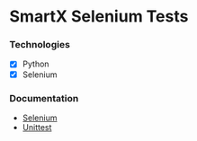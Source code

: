 # SmartX Selenium Tests

### Technologies
- [x] Python
- [x] Selenium

### Documentation
- [Selenium](https://selenium-python.readthedocs.io/installation.html)
- [Unittest](https://docs.python.org/3/library/unittest.html)
